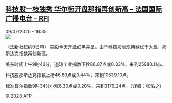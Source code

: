 <!--1594313777000-->
[科技股一枝独秀  华尔街开盘那指再创新高 – 法国国际广播电台 - RFI](http://www.rfi.fr//cn/contenu/20200709-%E7%A7%91%E6%8A%80%E8%82%A1%E4%B8%80%E6%9E%9D%E7%8B%AC%E7%A7%80-%E5%8D%8E%E5%B0%94%E8%A1%97%E5%BC%80%E7%9B%98%E9%82%A3%E6%8C%87%E5%86%8D%E5%88%9B%E6%96%B0%E9%AB%98)
------

<div>09/07/2020 - 16:35</div><img src="https://s.rfi.fr/media/display/30d6aea4-c1fc-11ea-95be-005056bf87d6/w:310/p:16x9/eco0004b.200709223504.jpg"><div class="t-content__body u-clearfix"><div class="m-interstitial"></div><p>（法新社纽约9日电）    美股今天开盘红黑并呈，由于科技股表现持续优于大盘，那斯达克指数再创新高。</p><p>    美东时间上午9时43分，道琼工业指数下挫86.87点或0.33%，来到25980.11点。</p><p>    科技股那斯达克指数上扬46.60点或0.44%，来到10539.10点。</p><p>    标准普尔指数9时34分小涨6.30点或0.20%，来到3176.24点。（译者：张佑之）</p><p class="t-copyright">© 2020 AFP</p>        </div>
